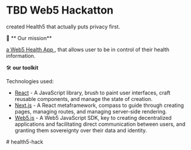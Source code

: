 # TBD Web5 Hackatton

created Health5 that actually puts privacy first.

🚀 ** Our mission**

 [a Web5 Health App ](https://health5.vercel.app/), that allows user to be in control of their health information.

🛠️ **our toolkit**

Technologies used:

- [React](https://react.dev/) - A JavaScript library, brush to paint user interfaces, craft reusable components, and manage the state of creation.
- [Next.js](https://nextjs.org/) - A React metaframework, compass to guide through creating pages, managing routes, and managing server-side rendering.
- [Web5.js](https://developer.tbd.website/api/web5-js/) - A Web5 JavaScript SDK, key to creating decentralized applications and facilitating direct communication between users, and granting them sovereignty over their data and identity.

#   h e a l t h 5 - h a c k  
 